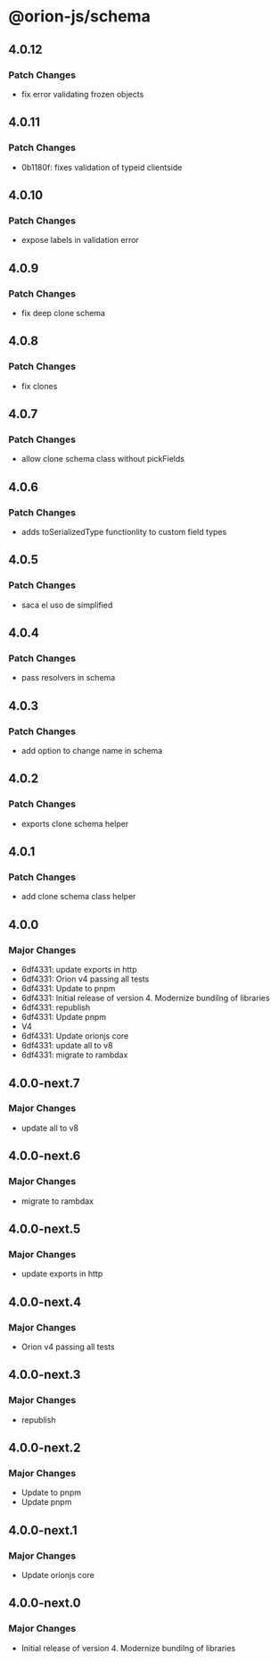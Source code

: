 # @orion-js/schema

## 4.0.12

### Patch Changes

- fix error validating frozen objects

## 4.0.11

### Patch Changes

- 0b1180f: fixes validation of typeid clientside

## 4.0.10

### Patch Changes

- expose labels in validation error

## 4.0.9

### Patch Changes

- fix deep clone schema

## 4.0.8

### Patch Changes

- fix clones

## 4.0.7

### Patch Changes

- allow clone schema class without pickFields

## 4.0.6

### Patch Changes

- adds toSerializedType functionlity to custom field types

## 4.0.5

### Patch Changes

- saca el uso de simplified

## 4.0.4

### Patch Changes

- pass resolvers in schema

## 4.0.3

### Patch Changes

- add option to change name in schema

## 4.0.2

### Patch Changes

- exports clone schema helper

## 4.0.1

### Patch Changes

- add clone schema class helper

## 4.0.0

### Major Changes

- 6df4331: update exports in http
- 6df4331: Orion v4 passing all tests
- 6df4331: Update to pnpm
- 6df4331: Initial release of version 4. Modernize bundilng of libraries
- 6df4331: republish
- 6df4331: Update pnpm
- V4
- 6df4331: Update orionjs core
- 6df4331: update all to v8
- 6df4331: migrate to rambdax

## 4.0.0-next.7

### Major Changes

- update all to v8

## 4.0.0-next.6

### Major Changes

- migrate to rambdax

## 4.0.0-next.5

### Major Changes

- update exports in http

## 4.0.0-next.4

### Major Changes

- Orion v4 passing all tests

## 4.0.0-next.3

### Major Changes

- republish

## 4.0.0-next.2

### Major Changes

- Update to pnpm
- Update pnpm

## 4.0.0-next.1

### Major Changes

- Update orionjs core

## 4.0.0-next.0

### Major Changes

- Initial release of version 4. Modernize bundilng of libraries
